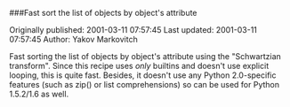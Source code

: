###Fast sort the list of objects by object's attribute

Originally published: 2001-03-11 07:57:45
Last updated: 2001-03-11 07:57:45
Author: Yakov Markovitch

Fast sorting the list of objects by object's attribute using the "Schwartzian transform". Since this recipe uses _only_ builtins and doesn't use explicit looping, this is quite fast. Besides, it doesn't use any Python 2.0-specific features (such as zip() or list comprehensions) so can be used for Python 1.5.2/1.6 as well.